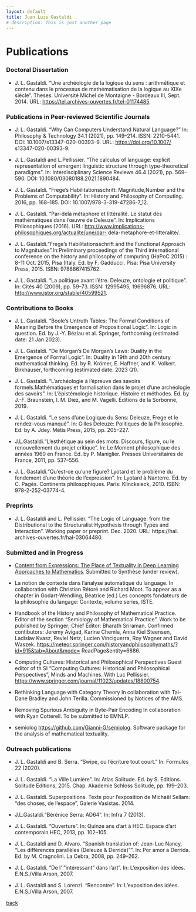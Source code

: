 ```yaml
---
layout: default
title: Juan Luis Gastaldi
# description: This is just another page
---
```


<script src="{{ 'assets/js/random-color.js' }}"></script>

# Publications

### Doctoral Dissertation

- J. L. Gastaldi. “Une archéologie de la logique du sens : arithmétique et contenu dans le processus de mathématisation de la logique au XIXe siècle”. Theses. Université Michel de Montaigne - Bordeaux III, Sept. 2014. URL: https://tel.archives-ouvertes.fr/tel-01174485.

### Publications in Peer-reviewed Scientific Journals

- J. L. Gastaldi. “Why Can Computers Understand Natural Language?” In: Philosophy & Technology 34.1 (2021), pp. 149–214. ISSN: 2210-5441. DOI: 10.1007/s13347-020-00393-9. URL: https://doi.org/10.1007/ s13347-020-00393-9.

- J. L. Gastaldi and L.Pellissier. “The calculus of language: explicit representation of emergent linguistic structure through type-theoretical paradigms”. In: Interdisciplinary Science Reviews 46.4 (2021), pp. 569–590. DOI: 10.1080/03080188.2021.1890484.

- J. L. Gastaldi. “Frege’s Habilitationsschrift: Magnitude,Number and the Problems of Computability”. In: History and Philosophy of Computing. 2016, pp. 168–185. DOI: 10.1007/978-3-319-47286-7_12.

- J. L. Gastaldi. “Par-delà métaphore et littéralité. Le statut des mathématiques dans l’œuvre de Deleuze”. In: Implications Philosophiques (2016). URL: http://www.implications-philosophiques.org/actualite/une/par- dela-metaphore-et-litteralite/.

- J. L. Gastaldi.“Frege’s Habilitationsschrift and the Functional Approach to Magnitudes”.In:Preliminary proceedings of the Third international conference on the history and philosophy of computing (HaPoC 2015) : 8-11 Oct. 2015, Pisa (Italy. Ed. by F. Gadducci. Pisa: Pisa University Press, 2015. ISBN: 9788867415762.

- J. L. Gastaldi. “La politique avant l’être. Deleuze, ontologie et politique”. In: Cités 40 (2009), pp. 59–73. ISSN: 12995495, 19696876. URL: http://www.jstor.org/stable/40599521.


### Contributions to Books

- J. L. Gastaldi. “Boole’s Untruth Tables: The Formal Conditions of Meaning Before the Emergence of Propositional Logic”. In: Logic in question. Ed. by J.-Y. Béziau et al. Springer, forthcoming (estimated date: 21 Jan 2023).

- J. L. Gastaldi. “De Morgan’s De Morgan’s Laws: Duality in the Emergence of Formal Logic”. In: Duality in 19th and 20th century mathematical thinking. Ed. by R. Krömer, E. Haffner, and K. Volkert. Birkhäuser, forthcoming (estimated date: 2023 Q1).

- J. L. Gastaldi. “L’archéologie à l’épreuve des savoirs formels.Mathématiques et formalisation dans le projet d’une archéologie des savoirs”. In: L’épistémologie historique. Histoire et méthodes. Ed. by J.-F. Braunstein, I. M. Diez, and M. Vagelli. Éditions de la Sorbonne, 2019.

- J. L. Gastaldi. “Le sens d’une Logique du Sens: Deleuze, Frege et le rendez-vous manqué”. In: Gilles Deleuze: Politiques de la Philosophie. Ed. by A. Jdey. Métis Press, 2015, pp. 205–227.

- J.L.Gastaldi.“L’esthétique au sein des mots: Discours, figure, ou le renouvellement du projet critique”. In: Le Moment philosophique des années 1960 en France. Ed. by P. Maniglier. Presses Universitaires de France, 2011, pp. 537–556.

- J. L. Gastaldi.“Qu’est-ce qu’une figure? Lyotard et le problème du fondement d’une théorie de l’expression”. In: Lyotard à Nanterre. Ed. by C. Pagès. Continents philosophiques. Paris: Klincksieck, 2010. ISBN: 978-2-252-03774-4.

### Preprints

- J. L. Gastaldi and L. Pellissier. “The Logic of Language: from the Distributional to the Structuralist Hypothesis through Types and Interaction”. Working paper or preprint. Dec. 2020. URL: https://hal. archives-ouvertes.fr/hal-03064480.


### Submitted and in Progress

- [Content from Expressions: The Place of Textuality in Deep Learning Approaches to Mathematics](./pdf.test.html). Submitted to Synthèse (under review).

- La notion de contexte dans l’analyse automatique du language.
In collaboration with Christian Rétoré and Richard Moot. To appear as a chapter in Godart-Wendling, Béatrice (ed.) Les concepts fondateurs de la philosophie du langage: Contexte, volume series, ISTE.

- Handbook of the History and Philosophy of Mathematical Practice.
Editor of the section “Semiology of Mathematical Practice”. Work to be published by Springer; Chief Editor: Bharath Sriraman. Confirmed contibutors: Jeremy Avigad, Karine Chemla, Anna Kiel Steensen, Ladislav Kvasz, Reviel Netz, Lucien Vinciguerra, Roy Wagner and David Waszek. https://meteor.springer.com/historyandphilosophymaths/?id=915&tab=About&mode= ReadPage&entity=6886.

- Computing Cultures: Historical and Philosophical Perspectives
Guest editor of th SI “Computing Cultures: Historical and Philosophical Perspectives”, Minds and Machines. With Luc Pellissier. https://www.springer.com/journal/11023/updates/18800754.

- Rethinking Language with Category Theory
In collaboration with Tai-Dane Bradley and John Terilla. Commissioned by Notices of the AMS.

- Removing Spurious Ambiguity in Byte-Pair Encoding
In collaboration with Ryan Cotterell. To be submitted to EMNLP.

- semiolog
https://github.com/Gianni-G/semiolog. Software package for the analysis of mathematical textuality.

### Outreach publications

- J. L. Gastaldi and B. Serra. “Swipe, ou l’écriture tout court.” In: Formules 22 (2020).

- J. L. Gastaldi. “La Ville Lumière”. In: Atlas Solitude. Ed. by S. Editions. Solitude Editions, 2015. Chap. Akademie Schloss Solitude, pp. 199–203.

- J. L. Gastaldi. Superpositions. Texte pour l’exposition de Michaël Sellam: “des choses, de l’espace”, Galerie Vasistas. 2014.

- J.L.Gastaldi.“Bérénice Serra: AD64”. In: Infra 7 (2013).

- J. L. Gastaldi. “Ouverture”. In: Quinze ans d’art à HEC. Espace d’art contemporain HEC, 2013, pp. 102–105.

- J. L. Gastaldi and D. Alvaro. “Spanish translation of: Jean-Luc Nancy, “Les différences parallèles (Deleuze & Derrida)””. In: Por amor a Derrida. Ed. by M. Cragnolini. La Cebra, 2008, pp. 249–262.

- J. L. Gastaldi. “De l’ “intéressant” dans l’art”. In: L’exposition des idées. E.N.S./Villa Arson, 2007.

- J. L. Gastaldi and S. Lorenzi. “Rencontre”. In: L’exposition des idées. E.N.S./Villa Arson, 2007.

[back](./)
